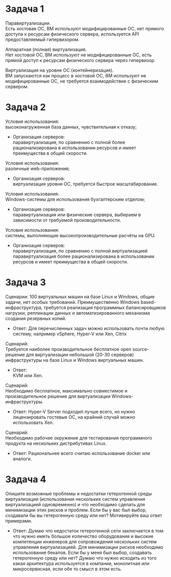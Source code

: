 # Задача 1  

Паравиртуализации.  
Есть хостовая ОС, ВМ используют модифицированные ОС, нет прямого доступа к ресурсам физического сервера, используется API предоставляемый гипервизором.

Аппаратная (полная) виртуализация.  
Нет хостовой ОС, ВМ используют не модифицированные ОС, есть прямой доступ к ресурсам физического сервера через гипервизор.

Виртуализация на уровне ОС (контейнеризация).  
ВМ запускаются как процесс в хостовой ОС, ВМ используют не модифицированные ОС, не требуется взаимодействие с физическим сервером.


# Задача 2  

Условия использования:  
    высоконагруженная база данных, чувствительная к отказу;  
- Организация серверов:  
    паравиртуализация, по сравнению с полной более рационализирована в использовании ресурсов и имеет преимущества в общей скорости.  

Условия использования:  
    различные web-приложения;  
- Организация серверов:  
    виртуализация уровня ОС, требуется быстрое масштабирование.  
    
Условия использования:  
    Windows-системы для использования бухгалтерским отделом;  
- Организация серверов:  
    паравиртуализация или физические сервера, выбираем в зависимости от требуемой производительности.

Условия использования:  
    системы, выполняющие высокопроизводительные расчёты на GPU.  
- Организация серверов:  
    паравиртуализация, по сравнению с полной виртуализацией паравиртуализация более рационализирована в использовании ресурсов и имеет преимущества в общей скорости.


# Задача 3  
Сценарии:
    100 виртуальных машин на базе Linux и Windows, общие задачи, нет особых требований. Преимущественно Windows based-инфраструктура, требуется реализация программных балансировщиков нагрузки, репликации данных и автоматизированного механизма создания резервных копий.  
- Ответ: Для перечисленных задач можно использовать почти любую систему, например vSphere, Hyper-V или Xen, Citrix

Сценарий:  
    Требуется наиболее производительное бесплатное open source-решение для виртуализации небольшой (20-30 серверов) инфраструктуры на базе Linux и Windows виртуальных машин.  
- Ответ:  
    KVM или Xen.

Сценарий:  
    Необходимо бесплатное, максимально совместимое и производительное решение для виртуализации Windows-инфраструктуры.  
- Ответ: 
    Hyper-V Server подходил лучше всего, но нужно лицензировать гостевые ОС, на крайний случай можно использовать Xen.

Сценарий:  
    Необходимо рабочее окружение для тестирования программного продукта на нескольких дистрибутивах Linux.  
- Ответ: 
    Рациональнее всего считаю использование docker или аналоги.

# Задача 4
Опишите возможные проблемы и недостатки гетерогенной среды виртуализации (использования нескольких систем управления виртуализацией одновременно) и что необходимо сделать для минимизации этих рисков и проблем. Если бы у вас был выбор, создавали бы вы гетерогенную среду или нет? Мотивируйте ваш ответ примерами.  

- Ответ:
    Думаю что недостаток гетерогенной сети заключается в том что нужно иметь большое количество оборудования и высокие компетенции инженеров для сопровождения нескольких систем управления виртуализацией.
    Для минимизации рисков необходимо использование бекапов.
    Если бы у меня был выбор, создавать гетерогенную среду или нет? Думаю что нужно исходить из того какая архитектура используется в компании, монолитная или микросервисная, если обе то смысл в этом есть.